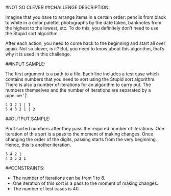 #NOT SO CLEVER
##CHALLENGE DESCRIPTION:

Imagine that you have to arrange items in a certain order: pencils from black to white in a color palette, photographs by the date taken, banknotes from the highest to the lowest, etc. To do this, you definitely don’t need to use the Stupid sort algorithm. 
 
After each action, you need to come back to the beginning and start all over again. Not so clever, is it? But, you need to know about this algorithm, that’s why it is used in this challenge.

##INPUT SAMPLE:

The first argument is a path to a file. Each line includes a test case which contains numbers that you need to sort using the Stupid sort algorithm. There is also a number of iterations for an algorithm to carry out. The numbers themselves and the number of iterations are separated by a pipeline '|'.


    4 3 2 1 | 1
    5 4 3 2 1 | 2

##OUTPUT SAMPLE:

Print sorted numbers after they pass the required number of iterations. One iteration of this sort is a pass to the moment of making changes. Once changing the order of the digits, passing starts from the very beginning. Hence, this is another iteration.


    3 4 2 1
    4 3 5 2 1

##CONSTRAINTS:

* The number of iterations can be from 1 to 8.
* One iteration of this sort is a pass to the moment of making changes.
* The number of test cases is 40.
